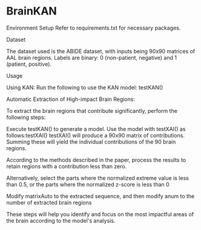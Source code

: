 # BrainKAN
Environment Setup
Refer to requirements.txt for necessary packages.

Dataset

The dataset used is the ABIDE dataset, with inputs being 90x90 matrices of AAL brain regions. Labels are binary: 0 (non-patient, negative) and 1 (patient, positive).

Usage

Using KAN:
Run the following to use the KAN model:
testKAN()

Automatic Extraction of High-impact Brain Regions:

To extract the brain regions that contribute significantly, perform the following steps:

Execute testKAN() to generate a model.
Use the model with testXAI() as follows:testXAI()
testXAI() will produce a 90x90 matrix of contributions. Summing these will yield the individual contributions of the 90 brain regions. 

According to the methods described in the paper, process the results to retain regions with a contribution less than zero.

Alternatively, select the parts where the normalized extreme value is less than 0.5, or the parts where the normalized z-score is less than 0

Modify matrixAuto to the extracted sequence, and then modify anum to the number of extracted brain regions

These steps will help you identify and focus on the most impactful areas of the brain according to the model's analysis.
